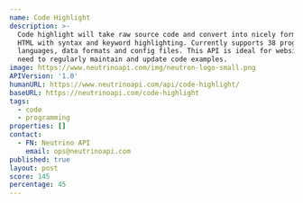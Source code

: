 ```yaml
---
name: Code Highlight
description: >-
  Code highlight will take raw source code and convert into nicely formatted
  HTML with syntax and keyword highlighting. Currently supports 38 programming
  languages, data formats and config files. This API is ideal for websites that
  need to regularly maintain and update code examples.
image: https://www.neutrinoapi.com/img/neutron-logo-small.png
APIVersion: '1.0'
humanURL: https://www.neutrinoapi.com/api/code-highlight/
baseURL: https://neutrinoapi.com/code-highlight
tags:
  - code
  - programming
properties: []
contact:
  - FN: Neutrino API
    email: ops@neutrinoapi.com
published: true
layout: post
score: 145
percentage: 45
---
```

